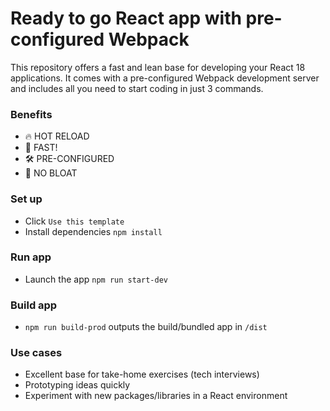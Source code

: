 # Ready to go React app with pre-configured Webpack

This repository offers a fast and lean base for developing your React 18 applications. It comes with a pre-configured Webpack development server and includes all you need to start coding in just 3 commands.

### Benefits

- 🔥 HOT RELOAD
- 🚀 FAST!
- 🛠 PRE-CONFIGURED
- 🌱 NO BLOAT

### Set up

- Click `Use this template`
- Install dependencies `npm install`

### Run app

- Launch the app `npm run start-dev`

### Build app

- `npm run build-prod` outputs the build/bundled app in `/dist`

### Use cases

- Excellent base for take-home exercises (tech interviews)
- Prototyping ideas quickly
- Experiment with new packages/libraries in a React environment
